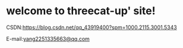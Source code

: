 # welcome to threecat-up' site!
CSDN:<https://blog.csdn.net/qq_43919400?spm=1000.2115.3001.5343>

E-mail:<yang2251335663@qq.com>
